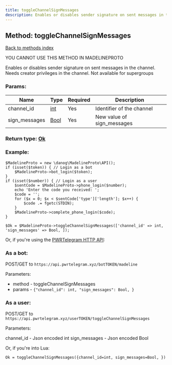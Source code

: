 ```yaml
---
title: toggleChannelSignMessages
description: Enables or disables sender signature on sent messages in the channel. Needs creator privileges in the channel. Not available for supergroups
---
```

## Method: toggleChannelSignMessages  
[Back to methods index](index.md)


YOU CANNOT USE THIS METHOD IN MADELINEPROTO


Enables or disables sender signature on sent messages in the channel. Needs creator privileges in the channel. Not available for supergroups

### Params:

| Name     |    Type       | Required | Description |
|----------|---------------|----------|-------------|
|channel\_id|[int](../types/int.md) | Yes|Identifier of the channel|
|sign\_messages|[Bool](../types/Bool.md) | Yes|New value of sign_messages|


### Return type: [Ok](../types/Ok.md)

### Example:


```
$MadelineProto = new \danog\MadelineProto\API();
if (isset($token)) { // Login as a bot
    $MadelineProto->bot_login($token);
}
if (isset($number)) { // Login as a user
    $sentCode = $MadelineProto->phone_login($number);
    echo 'Enter the code you received: ';
    $code = '';
    for ($x = 0; $x < $sentCode['type']['length']; $x++) {
        $code .= fgetc(STDIN);
    }
    $MadelineProto->complete_phone_login($code);
}

$Ok = $MadelineProto->toggleChannelSignMessages(['channel_id' => int, 'sign_messages' => Bool, ]);
```

Or, if you're using the [PWRTelegram HTTP API](https://pwrtelegram.xyz):

### As a bot:

POST/GET to `https://api.pwrtelegram.xyz/botTOKEN/madeline`

Parameters:

* method - toggleChannelSignMessages
* params - `{"channel_id": int, "sign_messages": Bool, }`



### As a user:

POST/GET to `https://api.pwrtelegram.xyz/userTOKEN/toggleChannelSignMessages`

Parameters:

channel_id - Json encoded int
sign_messages - Json encoded Bool



Or, if you're into Lua:

```
Ok = toggleChannelSignMessages({channel_id=int, sign_messages=Bool, })
```

